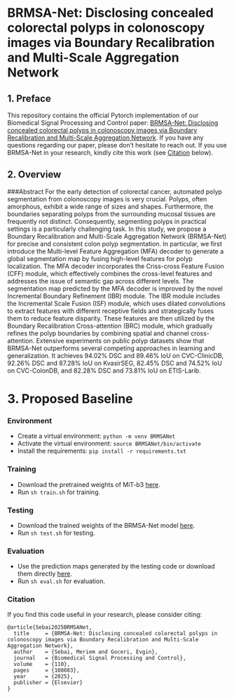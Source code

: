 # BRMSA-Net: Disclosing concealed colorectal polyps in colonoscopy images via Boundary Recalibration and Multi-Scale Aggregation Network
## 1. Preface 
This repository contains the official Pytorch implementation of our Biomedical Signal Processing and Control paper: [BRMSA-Net: Disclosing concealed colorectal polyps in colonoscopy images via Boundary Recalibration and Multi-Scale Aggregation Network](https://www.sciencedirect.com/science/article/abs/pii/S1746809425005944).
If you have any questions regarding our paper, please don’t hesitate to reach out. If you use BRMSA-Net in your research, kindly cite this work (see [Citation](Citation) below).

## 2. Overview
###Abstract
For the early detection of colorectal cancer, automated polyp segmentation from colonoscopy images is very crucial. Polyps, often amorphous, exhibit a wide range of sizes and shapes. Furthermore, the boundaries separating polyps from the surrounding mucosal tissues are frequently not distinct. Consequently, segmenting polyps in practical settings is a particularly challenging task. In this study, we propose a Boundary Recalibration and Multi-Scale Aggregation Network (BRMSA-Net) for precise and consistent colon polyp segmentation. In particular, we first introduce the Multi-level Feature Aggregation (MFA) decoder to generate a global segmentation map by fusing high-level features for polyp localization. The MFA decoder incorporates the Criss-cross Feature Fusion (CFF) module, which effectively combines the cross-level features and addresses the issue of semantic gap across different levels. The segmentation map predicted by the MFA decoder is improved by the novel Incremental Boundary Refinement (IBR) module. The IBR module includes the Incremental Scale Fusion (ISF) module, which uses dilated convolutions to extract features with different receptive fields and strategically fuses them to reduce feature disparity. These features are then utilized by the Boundary Recalibration Cross-attention (BRC) module, which gradually refines the polyp boundaries by combining spatial and channel cross-attention. Extensive experiments on public polyp datasets show that BRMSA-Net outperforms several competing approaches in learning and generalization. It achieves 94.02% DSC and 89.46% IoU on CVC-ClinicDB, 92.26% DSC and 87.28% IoU on KvasirSEG, 82.45% DSC and 74.52% IoU on CVC-ColonDB, and 82.28% DSC and 73.81% IoU on ETIS-Larib.

# 3. Proposed Baseline
### Environment
- Create a virtual environment: `python -m venv BRMSANet`
- Activate the virtual environment: `source BRMSANet/bin/activate`
- Install the requirements: `pip install -r requirements.txt`

### Training
- Download the pretrained weights of MiT-b3 [here](https://drive.google.com/drive/folders/1w59gNxY0z68XnJT4sHOiYM5lgy3tgE7g?usp=sharing).
- Run `sh train.sh` for training. 
### Testing
- Download the trained weights of the BRMSA-Net model [here](https://drive.google.com/drive/folders/1Ytot6mxZWTDwFHymiEp099LbmTVmHYly?usp=sharing).
- Run `sh test.sh` for testing.
### Evaluation
- Use the prediction maps generated by the testing code or download them directly [here](https://drive.google.com/drive/folders/1muYxmzbnZYUF95E49hLXf7H_AYjrCXME?usp=sharing).
- Run `sh eval.sh` for evaluation.

### Citation
If you find this code useful in your research, please consider citing:

```
@article{Sebai2025BRMSANet,
  title     = {BRMSA-Net: Disclosing concealed colorectal polyps in colonoscopy images via Boundary Recalibration and Multi-Scale Aggregation Network},
  author    = {Sebai, Meriem and Goceri, Evgin},
  journal   = {Biomedical Signal Processing and Control},
  volume    = {110},
  pages     = {108083},
  year      = {2025},
  publisher = {Elsevier}
}
```















